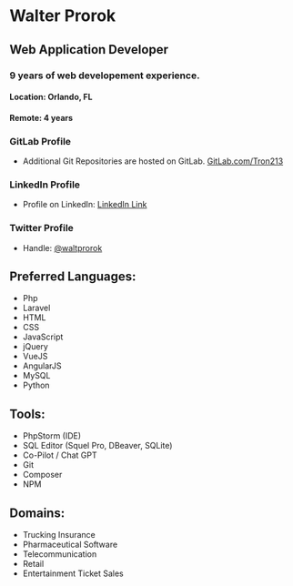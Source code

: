 # Walter Prorok
## Web Application Developer
### 9 years of web developement experience.
#### Location: Orlando, FL
#### Remote: 4 years

### GitLab Profile
* Additional Git Repositories are hosted on GitLab.
[GitLab.com/Tron213](https://gitlab.com/Tron213)

### LinkedIn Profile
* Profile on LinkedIn: 
[LinkedIn Link](https://www.linkedin.com/in/walter-prorok/)

### Twitter Profile
* Handle: [@waltprorok](https://twitter.com/waltprorok)

## Preferred Languages:
* Php
* Laravel
* HTML
* CSS
* JavaScript
* jQuery
* VueJS
* AngularJS
* MySQL
* Python

## Tools:
* PhpStorm (IDE)
* SQL Editor (Squel Pro, DBeaver, SQLite)
* Co-Pilot / Chat GPT
* Git
* Composer
* NPM

## Domains:
* Trucking Insurance
* Pharmaceutical Software
* Telecommunication
* Retail
* Entertainment Ticket Sales
